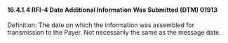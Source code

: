 #### 16.4.1.4 RFI-4 Date Additional Information Was Submitted (DTM) 01913

Definition: The date on which the information was assembled for transmission to the Payer. Not necessarily the same as the message date.

